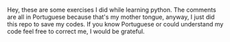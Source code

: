 Hey, these are some exercises I did while learning python. 
The comments are all in Portuguese because that's my mother tongue, anyway, I just did this repo to save my codes.
If you know Portuguese or could understand my code feel free to correct me, I would be grateful.
